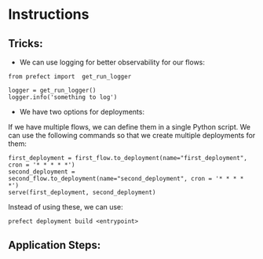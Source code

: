 # Instructions

## Tricks:
- We can use logging for better observability for our flows:
```
from prefect import  get_run_logger

logger = get_run_logger()
logger.info('something to log')
```

- We have two options for deployments:

If we have multiple flows, we can define them in a single Python script. We can use the following commands so that we create multiple deployments for them:

```
first_deployment = first_flow.to_deployment(name="first_deployment", cron = '* * * * *')
second_deployment = second_flow.to_deployment(name="second_deployment", cron = '* * * * *')
serve(first_deployment, second_deployment)
```

Instead of using these, we can use:

```
prefect deployment build <entrypoint>
```


## Application Steps:
